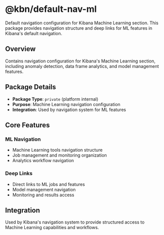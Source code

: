 # @kbn/default-nav-ml

Default navigation configuration for Kibana Machine Learning section. This package provides navigation structure and deep links for ML features in Kibana's default navigation.

## Overview

Contains navigation configuration for Kibana's Machine Learning section, including anomaly detection, data frame analytics, and model management features.

## Package Details

- **Package Type**: `private` (platform internal)
- **Purpose**: Machine Learning navigation configuration
- **Integration**: Used by navigation system for ML features

## Core Features

### ML Navigation
- Machine Learning tools navigation structure
- Job management and monitoring organization
- Analytics workflow navigation

### Deep Links
- Direct links to ML jobs and features
- Model management navigation
- Monitoring and results access

## Integration

Used by Kibana's navigation system to provide structured access to Machine Learning capabilities and workflows.
